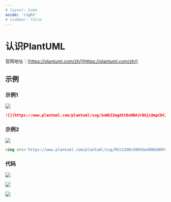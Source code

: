 ```yaml
---
# layout: home
aside: 'right'
# sidebar: false
---
```


# 认识PlantUML
官网地址：[https://plantuml.com/zh/](https://plantuml.com/zh/)

## 示例

### 示例1
![](https://www.plantuml.com/plantuml/svg/SoWkIImgAStDuNBAJrBGjLDmpCbCJbMmKiX8pSd9vt98pKi1IW80)

``` markdown
![](https://www.plantuml.com/plantuml/svg/SoWkIImgAStDuNBAJrBGjLDmpCbCJbMmKiX8pSd9vt98pKi1IW80)
```
### 示例2
<img src='https://www.plantuml.com/plantuml/svg/RSx12O8n38RXUwV80bb0HFuwWXl4Dc2X9jga-nliGP2Uy_3cEynf-7psb7ih37Y1gzvFaAS_MBmLygO2DtvFDaznCwg0mRv-0-sbOfnMZwp-ag911z0-lVwV4V_rld-mr9Zz0G00'>

```markdown
<img src='https://www.plantuml.com/plantuml/svg/RSx12O8n38RXUwV80bb0HFuwWXl4Dc2X9jga-nliGP2Uy_3cEynf-7psb7ih37Y1gzvFaAS_MBmLygO2DtvFDaznCwg0mRv-0-sbOfnMZwp-ag911z0-lVwV4V_rld-mr9Zz0G00'>
```

### 代码

<img src='https://g.gravizo.com/svg?
@startuml;
participant User;
participant Application;
participant Database;
User -> Application: 输入用户名和密码;
activate Application;
Application -> Database: 验证用户名和密码;
activate Database;
Database --> Application: 验证通过;
deactivate Database;
Application --> User: 登录成功;
deactivate Application;
@enduml
'>


<img src='https://g.gravizo.com/svg?
@startuml
participant Participant as Foo;
actor       Actor       as Foo1;
boundary    Boundary    as Foo2;
control     Control     as Foo3;
entity      Entity      as Foo4;
database    Database    as Foo5;
collections Collections as Foo6;
queue       Queue       as Foo7;
Foo -> Foo1 : To actor;
Foo -> Foo2 : To boundary;
Foo -> Foo3 : To control;
Foo -> Foo4 : To entity;
Foo -> Foo5 : To database;
Foo -> Foo6 : To collections;
Foo -> Foo7: To queue;
@enduml
'>

<img src='https://g.gravizo.com/svg?
@startuml;
left to right direction;
actor "管理用户" as g;
package Professional {;
  actor Chef as c;
  actor "Food Critic" as fc;
};
package Restaurant {;
  usecase "Eat Food" as UC1;
  usecase "Pay for Food" as UC2;
  usecase "Drink" as UC3;
  usecase "Review" as UC4;
};
fc --> UC4;
g --> UC1;
g --> UC2;
g --> UC3;
@enduml;
'>
